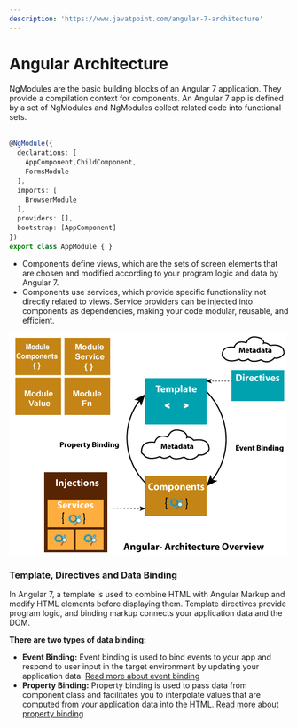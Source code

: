 ```yaml
---
description: 'https://www.javatpoint.com/angular-7-architecture'
---
```


# Angular Architecture

NgModules are the basic building blocks of an Angular 7 application. They provide a compilation context for components. An Angular 7 app is defined by a set of NgModules and NgModules collect related code into functional sets.

```typescript

@NgModule({
  declarations: [
    AppComponent,ChildComponent,
    FormsModule
  ],
  imports: [
    BrowserModule
  ],
  providers: [],
  bootstrap: [AppComponent]
})
export class AppModule { }

```



* Components define views, which are the sets of screen elements that are chosen and modified according to your program logic and data by Angular 7.
* Components use services, which provide specific functionality not directly related to views. Service providers can be injected into components as dependencies, making your code modular, reusable, and efficient.

![](../../../.gitbook/assets/image%20%28320%29.png)



### Template, Directives and Data Binding

In Angular 7, a template is used to combine HTML with Angular Markup and modify HTML elements before displaying them. Template directives provide program logic, and binding markup connects your application data and the DOM.

**There are two types of data binding:**

* **Event Binding:** Event binding is used to bind events to your app and respond to user input in the target environment by updating your application data. [Read more about event binding](https://www.javatpoint.com/angular-7-event-binding)
* **Property Binding:** Property binding is used to pass data from component class and facilitates you to interpolate values that are computed from your application data into the HTML. [Read more about property binding](https://www.javatpoint.com/angular-7-property-binding)





